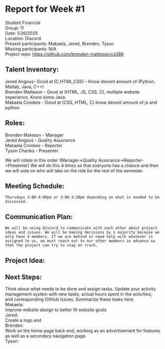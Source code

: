 # Report for Week #1

Student Financial  
Group: 11  
Date: 1/26/2025  
Location: Discord  
Present participants: Makaela, Jered, Brenden, Tyson   
Missing participants: N/A  
Project repo: https://github.com/brenden-matteson/cs386  

## Talent Inventory:  
Jered Angous- Good at (C,HTML,CSS) – Know decent amount of (Python, Matlab, Java, C++)  
Brenden Matteson - Good at (HTML, JS, CSS, C), multiple website experience, Know some Java  
Makaela Crookes - Good at (CSS, HTML, C) know decent amount of js and python  


## Roles:  
Brenden Mateson - Manager  
Jered Angous - Quality Assurance  
Makaela Crookes - Reporter  
Tyson Charles - Presenter  

We will rotate in this order (Manager->Quality Assurance->Reporter->Presenter)
We will do this 4 times so that everyone has a chance and then we will vote on who will take on the role for the rest of the semester.

## Meeting Schedule:
	Thursdays 3:00-4:00pm or 3:00-3:30pm depending on what is needed to be discussed.

## Communication Plan:
	We will be using Discord to communicate with each other about project ideas and issues. We will be making decisions by ¾ majority because we only have 4 members. If we are behind or need help with whatever is assigned to us, we must reach out to our other members in advance so that the project can try to stay on track.

## Project Idea:


## Next Steps:
Think about what needs to be done and assign tasks. Update your activity management system with new tasks, actual hours spent in the activities, and corresponding GitHub issues.  Summarize these tasks here.  
Makaela:  
Improve website design to better fit website goals  
Jered:  
Create a logo and  
Brenden:  
Work on the home page back end, working as an advertisement for features as well as a secondary navigation page.  
Tyson: 


